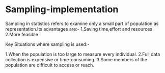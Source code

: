 # Sampling-implementation

Sampling in statistics refers to examine only a small part of population as representation.Its advantages are:-
1.Saving time,effort and resources
2.More feasible

Key Situations where sampling is used:-

1.When the population is too large to measure every individual.
2.Full data collection is expensive or time-consuming.
3.Some members of the population are difficult to access or reach.
